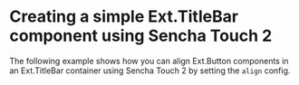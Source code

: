 # Creating a simple Ext.TitleBar component using Sencha Touch 2 #

The following example shows how you can align Ext.Button components in an Ext.TitleBar container using Sencha Touch 2 by setting the `align` config.
